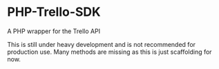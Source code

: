 PHP-Trello-SDK
==============

A PHP wrapper for the Trello API


This is still under heavy development and is not recommended for production use. Many methods are missing as this is just scaffolding for now.
